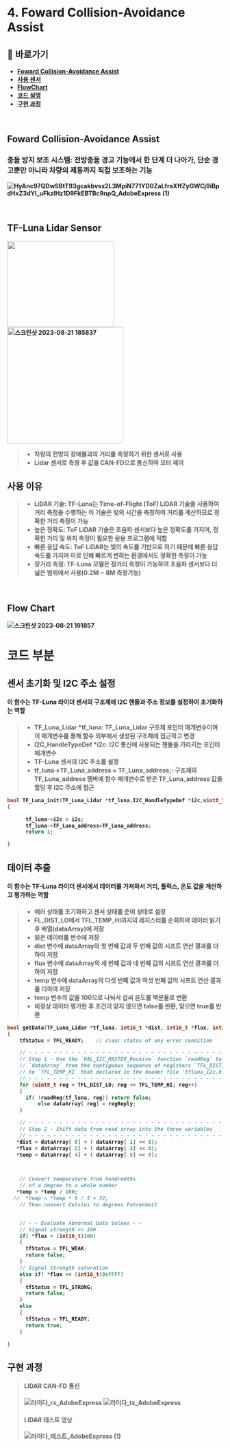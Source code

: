 # 4. Foward Collision-Avoidance Assist

## **📗 바로가기**

<b>

- [Foward Collision-Avoidance Assist](#foward-collision-avoidance-assist)
- [사용 센서](#tf-luna-lidar-sensor)
- [FlowChart](#flow-chart)
- [코드 설명](#코드-부분)
- [구현 과정](#구현-과정)

<br/>

## **Foward Collision-Avoidance Assist**
### 충돌 방지 보조 시스템: 전방충돌 경고 기능에서 한 단계 더 나아가, 단순 경고뿐만 아니라 차량의 제동까지 직접 보조하는 기능
![HyAnc97QDwSBtT93gcakbvsx2L3MpiN771YD0ZaLfraXffZyGWCj9iBpdHxZ3dYl_uFkzlHz1D9FkEBTBc9npQ_AdobeExpress (1)](https://github.com/qkcvb110/Portfolio/assets/121782690/7e52c0e3-1b79-4b60-9137-22bcc24fb3dc)

<br/>

## **TF-Luna Lidar Sensor**
<img src="https://github.com/qkcvb110/Portfolio/assets/121782690/5d20d854-fddf-4648-a433-8d3a10a4e279" width="250" height="200"/>
 <img width="271" alt="스크린샷 2023-08-21 185837" src="https://github.com/qkcvb110/Portfolio/assets/121782690/b81c782e-b9ac-4557-9e8d-05b6f524c376">
 
> - 차량의 전방의 장애물과의 거리를 측정하기 위한 센서로 사용
> - Lidar 센서로 측정 후 값을 CAN-FD으로 통신하여 모터 제어

## **사용 이유**
> - LiDAR 기술: TF-Luna는 Time-of-Flight (ToF) LiDAR 기술을 사용하여 거리 측정을 수행하는 이 기술은 빛의 시간을 측정하여 거리를 계산하므로 정확한 거리 측정이 가능
> - 높은 정확도: ToF LiDAR 기술은 초음파 센서보다 높은 정확도를 가지며, 정확한 거리 및 위치 측정이 필요한 응용 프로그램에 적합
> - 빠른 응답 속도: ToF LiDAR는 빛의 속도를 기반으로 하기 때문에 빠른 응답 속도를 가지며 이로 인해 빠르게 변하는 환경에서도 정확한 측정이 가능
> - 장거리 측정: TF-Luna 모델은 장거리 측정이 가능하여 초음파 센서보다 더 넓은 범위에서 사용(0.2M ~ 8M 측정가능)

<br/>

## **Flow Chart**
<img width="=350" alt="스크린샷 2023-08-21 191857" src="https://github.com/qkcvb110/Portfolio/assets/121782690/49617af0-b786-4d20-b7df-3ce5ba7b1c3e">


<br/>

# **코드 부분**
## 센서 초기화 및 I2C 주소 설정
#### 이 함수는 TF-Luna 라이더 센서의 구조체에 I2C 핸들과 주소 정보를 설정하여 초기화하는 역할
> - TF_Luna_Lidar *tf_luna: TF_Luna_Lidar 구조체 포인터 매개변수이며 이 매개변수를 통해 함수 외부에서 생성된 구조체에 접근하고 변경
> - I2C_HandleTypeDef *i2c: I2C 통신에 사용되는 핸들을 가리키는 포인터 매개변수
> - TF-Luna 센서의 I2C 주소를 설정
> - tf_luna->TF_Luna_address = TF_Luna_address;: 구조체의 TF_Luna_address 멤버에 함수 매개변수로 받은 TF_Luna_address 값을 할당 후 I2C 주소에 접근

```c
bool TF_Luna_init(TF_Luna_Lidar *tf_luna,I2C_HandleTypeDef *i2c,uint8_t TF_Luna_address)
{

	  tf_luna->i2c = i2c;
	  tf_luna->TF_Luna_address=TF_Luna_address;
	  return 1;

}

```
## 데이터 추출
#### 이 함수는 TF-Luna 라이더 센서에서 데이터를 가져와서 거리, 플럭스, 온도 값을 계산하고 평가하는 역할
> - 에러 상태를 초기화하고 센서 상태를 준비 상태로 설정
> - FL_DIST_LO에서 TFL_TEMP_HI까지의 레지스터를 순회하며 데이터 읽기 후 배열(dataArray)에 저장
> - 읽은 데이터를 변수에 저장
> - dist 변수에 dataArray의 첫 번째 값과 두 번째 값의 시프트 연산 결과를 더하여 저장
> - flux 변수에 dataArray의 세 번째 값과 네 번째 값의 시프트 연산 결과를 더하여 저장
> - temp 변수에 dataArray의 다섯 번째 값과 여섯 번째 값의 시프트 연산 결과를 더하여 저장
> - temp 변수의 값을 100으로 나눠서 섭씨 온도를 백분율로 변환
> - 비정상 데이터 평가한 후 조건이 맞지 않으면 false를 반환, 맞으면 true를 반환

```c
bool getData(TF_Luna_Lidar *tf_luna, int16_t *dist, int16_t *flux, int16_t *temp)
{
    tfStatus = TFL_READY;    // clear status of any error condition

    // - - - - - - - - - - - - - - - - - - - - - - - - - - - - - - - - -
    // Step 1 - Use the `HAL_I2C_MASTER_Receive` function `readReg` to fill the six byte
    // `dataArray` from the contiguous sequence of registers `TFL_DIST_LO`
    // to `TFL_TEMP_HI` that declared in the header file 'tfluna_i2c.h`.
    // - - - - - - - - - - - - - - - - - - - - - - - - - - - - - - - - -
    for (uint8_t reg = TFL_DIST_LO; reg <= TFL_TEMP_HI; reg++)
    {
      if( !readReg(tf_luna, reg)) return false;
          else dataArray[ reg] = regReply;
    }

    // - - - - - - - - - - - - - - - - - - - - - - - - - - - - - - - -
    // Step 2 - Shift data from read array into the three variables
    // - - - - - - - - - - - - - - - - - - - - - - - - - - - - - - - -
   *dist = dataArray[ 0] + ( dataArray[ 1] << 8);
   *flux = dataArray[ 2] + ( dataArray[ 3] << 8);
   *temp = dataArray[ 4] + ( dataArray[ 5] << 8);



    // Convert temperature from hundredths
    // of a degree to a whole number
   *temp = *temp / 100;
  //  *temp = *temp * 9 / 5 + 32;
    // Then convert Celsius to degrees Fahrenheit


    // - - Evaluate Abnormal Data Values - -
    // Signal strength <= 100
    if( *flux < (int16_t)100)
    {
      tfStatus = TFL_WEAK;
      return false;
    }
    // Signal Strength saturation
    else if( *flux == (int16_t)0xFFFF)
    {
      tfStatus = TFL_STRONG;
      return false;
    }
    else
    {
      tfStatus = TFL_READY;
      return true;
    }

}
```
## **구현 과정**

> #### LIDAR CAN-FD 통신
>
> ![라이다_rx_AdobeExpress](https://github.com/qkcvb110/Portfolio/assets/121782690/be592a73-d340-4922-913a-26ee13bdb912) ![라이다_tx_AdobeExpress](https://github.com/qkcvb110/Portfolio/assets/121782690/ee5b5969-6770-4355-a4d8-546fede506e4)
>  
> #### LIDAR 테스트 영상
>
> ![라이다_테스트_AdobeExpress (1)](https://github.com/qkcvb110/Portfolio/assets/121782690/600dd67f-8e80-4219-93ed-bef1ae5e63d0)
